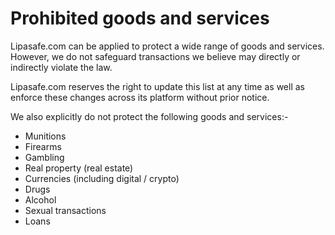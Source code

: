 # Prohibited goods and services
Lipasafe.com can be applied to protect a wide range of goods and services. However, we do not safeguard transactions we believe may directly or indirectly violate the law. 

Lipasafe.com reserves the right to update this list at any time as well as enforce these changes across its platform without prior notice. 

We also explicitly do not protect the following goods and services:-

* Munitions
* Firearms
* Gambling
* Real property (real estate)
* Currencies (including digital / crypto)
* Drugs
* Alcohol
* Sexual transactions
* Loans
